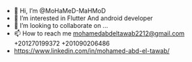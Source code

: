 - 👋 Hi, I’m @MoHaMeD-MaHMoD
- 👀 I’m interested in Flutter And android developer
- 💞️ I’m looking to collaborate on ...
- 📫 How to reach me mohamedabdeltawab2212@gmail.com    +201270199372  +201090206486
- https://www.linkedin.com/in/mohamed-abd-el-tawab/

<!---
MoHaMeD-MaHMoD/MoHaMeD-MaHMoD is a ✨ special ✨ repository because its `README.md` (this file) appears on your GitHub profile.
You can click the Preview link to take a look at your changes.
--->
